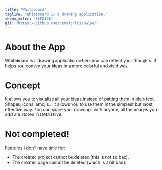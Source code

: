 ```yaml
---
title: "Whiteboard"
tagline: "Whiteboard is a drawing application."
theme_color: "#3F51B5"
git: "https://github.com/cemalgnlts/owlser"
---
```


# About the App

Whiteboard is a drawing application where you can reflect your thoughts. It helps you convey your ideas in a more colorful and vivid way.

# Concept

It allows you to visualize all your ideas instead of putting them in plain text. Shapes, icons, emojis... it allows you to use them in the simplest but most effective way. You can share your drawings with anyone, all the images you add are stored in Deta Drive.

# Not completed!

Features I don't have time for:

- The created project cannot be deleted (this is not so bad).
- The created page cannot be deleted (which is a bit bad).